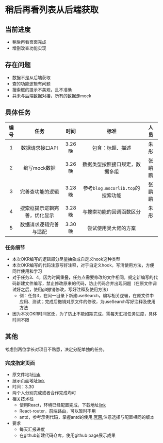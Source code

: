 # 稍后再看列表从后端获取

## 当前进度

- 稍后再看页面完成
- 增删改查功能实现

## 存在问题

- 数据不是从后端获取
- 查的功能逻辑有问题
- 搜索框的提示不美观，且不准确
- 并未与后端数据对接，所有的数据走mock

## 具体任务

|编号|任务|时间|标准|人员|
|:-:|:-:|:-:|:-:|:-:|
|1|数据请求接口API|3.26晚|包含：标题、描述| 朱彤 |
|2|编写mock数据|3.26晚|数据类型按照接口规定，数据多组| 张鹏鹏 |
|3|完善查功能的逻辑|3.28晚|参考`blog.mscorlib.top`的搜索功能| 张鹏鹏 |
|4|搜索框提示逻辑完善，优化显示|3.28晚|与搜索功能的回调函数区分| 朱彤 |
|5|数据请求逻辑完善与适配|3.30晚|尝试使用吴大佬的方案| |

### 任务细节

- 本次OKR编写的逻辑部分尽量抽象成自定义hook这种类型
- 本次OKR编写的代码注意写好注释，对于自定义hook，写清使用方法，方便同伴使用和学习
- 对于任务3、4，因为时间重叠，任务点需要修改的文件相同，规定新编写的代码新建文件编写，禁止修改原来的代码，防止代码合并出现问题（在原文件调试好之后，使用git撤销修改，写好注释及使用方法）
  - 例：任务3，在同一目录下新建useSearch，编写相关逻辑，在原文件中应用、测试；完成后撤销对原文件的修改，为useSearch写好注释及使用方法
- 因为本次OKR时间宽泛，为了防止不能如期完成，需每天汇报任务进度，具体时间不限

## 其他

考虑到两位学长对项目不熟悉，决定分配单独的任务。

### 完成指定页面

- 原文件地址[link](https://github.com/hamono/webTask-educationalWebsite)
- 展示页面地址[link](https://school.hamomo.top)
- 时间：3.30
- 两个人分别完成或者合作完成均可
- 相关技术栈
  - 使用React，环境已经配置完成，下载地址[link](https://github.com/hamono/react-template)
  - React-router，前端路由，可以暂时不用
  - antd，参考示例代码，掌握antd的使用,[官网](https://ant.design/),注意选择与配置相同的版本
- 要求
  - 每天汇报进度
  - 在github新建代码仓库，使用github page展示成果
